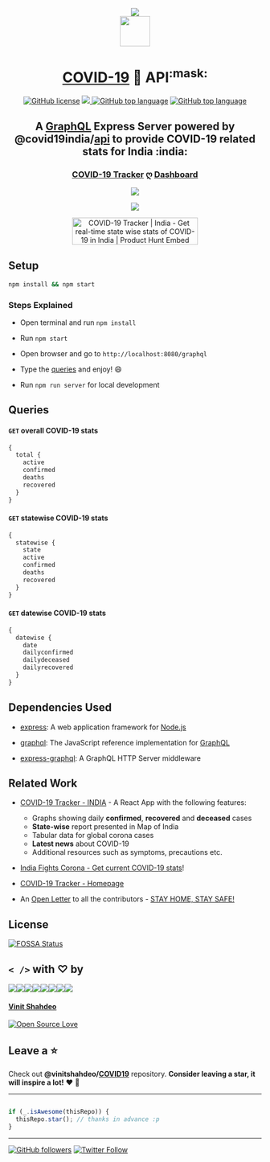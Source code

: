 <p align="center">
    <a href="https://graphql.org/"><img src="./graphql.png" /></a>
    <br>
    <a href="https://vinitshahdeo.github.io/COVID19/"><img
       src="https://thumbs.gfycat.com/AjarFloweryJumpingbean-size_restricted.gif" width="60" height="60" /></a>
 </p>
 <h1 align="center"> <a href="https://vinitshahdeo.github.io/COVID19/">COVID-19</a> 🦠 API<sup>:mask:</sup> </h1>
 <p align="center">
    <a href="https://github.com/vinitshahdeo/covid19api/blob/master/LICENSE">
    <img alt="GitHub license"
       src="https://img.shields.io/github/license/vinitshahdeo/covid19api?logo=github"
    ></a> 
    <a href="https://app.netlify.com/sites/indiafightscorona/deploys">
    <img
       src="https://api.netlify.com/api/v1/badges/fcfb9be7-e730-460c-8bcf-e35179e7bdcb/deploy-status" />
    </a> 
    <a href="https://github.com/NovelCOVID/awesome-novelcovid"><img alt="GitHub top language" src="https://awesome.re/mentioned-badge.svg"></a>
    <a href="https://github.com/vinitshahdeo/COVID19/"><img alt="GitHub top language" src="https://img.shields.io/github/languages/top/vinitshahdeo/covid19api?logo=javascript"></a>
 </p>
 <h2 align="center">A <a href="https://graphql.org/">GraphQL</a> Express Server powered by @covid19india/<a
    href="https://github.com/covid19india/api">api</a> to provide COVID-19 related stats for India :india: 
 </h2>
 <h3 align="center"><a href="http://corona-cases-india.netlify.com/">COVID-19 Tracker</a> ღ <a href="https://indiafightscorona.netlify.app/">Dashboard</a></h3>
 <p align="center">
    <a href="https://github.com/vinitshahdeo/COVID19/stargazers">
    <img src="https://img.shields.io/github/stars/vinitshahdeo/COVID19?label=LEAVE%20A%20Star%20on%20GitHub&logo=github&style=for-the-badge" />
    </a>
 </p>
 <p align="center">
    <a href="https://indiafightscorona.netlify.app/">
    <img src="./covid19-dashboard.png" />
    </a>
 </p>
 <p align="center">
    <a href="https://www.producthunt.com/posts/covid-19-tracker-india?utm_source=badge-featured&utm_medium=badge&utm_souce=badge-covid-19-tracker-india"
       target="_blank">
       <img
        src="https://api.producthunt.com/widgets/embed-image/v1/featured.svg?post_id=191600&theme=light"
        alt="COVID-19 Tracker | India - Get real-time state wise stats of COVID-19 in India | Product Hunt Embed"
        style="width: 250px; height: 54px;" width="250px" height="54px" 
       />
      </a>
 </p>

## Setup

```bash
npm install && npm start
```
### Steps Explained

- Open terminal and run `npm install`

- Run `npm start`

- Open browser and go to `http://localhost:8080/graphql`

- Type the [queries](#queries) and enjoy! :smile:

- Run `npm run server` for local development


## Queries

#### `GET` overall COVID-19 stats

```graphql
{ 
  total {
    active
    confirmed
    deaths
    recovered
  }
}
```

#### `GET` statewise COVID-19 stats

```graphql
{
  statewise {
    state
    active
    confirmed
    deaths
    recovered
  }
}
```

#### `GET` datewise COVID-19 stats

```graphql
{
  datewise {
    date
    dailyconfirmed
    dailydeceased
    dailyrecovered
  }
}

```
## Dependencies Used

- [express](https://www.npmjs.com/package/express): A web application framework for [Node.js](https://nodejs.org/)

- [graphql](https://www.npmjs.com/package/graphql): The JavaScript reference implementation for [GraphQL](https://graphql.org/)

- [express-graphql](https://www.npmjs.com/package/express-graphql): A GraphQL HTTP Server middleware

## Related Work

- [COVID-19 Tracker - INDIA](http://corona-cases-india.netlify.com/) - A React App with the following features:
    - Graphs showing daily **confirmed**, **recovered** and **deceased** cases
    - **State-wise** report presented in Map of India
    - Tabular data for global corona cases
    - **Latest news** about COVID-19
    - Additional resources such as symptoms, precautions etc.

- [India Fights Corona -  Get current COVID-19 stats](https://indiafightscorona.netlify.app/)!

- [COVID-19 Tracker - Homepage](https://vinitshahdeo.github.io/COVID19/)

- An [Open Letter](https://github.com/vinitshahdeo/Water-Monitoring-System/issues/236) to all the contributors -  [STAY HOME, STAY SAFE!](https://github.com/vinitshahdeo/COVID19)

## License

[![FOSSA Status](https://app.fossa.com/api/projects/git%2Bgithub.com%2Fvinitshahdeo%2Fcovid19api.svg?type=large)](https://app.fossa.com/projects/git%2Bgithub.com%2Fvinitshahdeo%2Fcovid19api?ref=badge_large)

## `< />` with ♡ by 

[![](https://sourcerer.io/fame/vinitshahdeo/vinitshahdeo/COVID19/images/0)](https://fayz.in/stories/s/1522/0/?ckt_id=ZGL1ZGVk&title=story_of_vinit_shahdeo)[![](https://sourcerer.io/fame/vinitshahdeo/vinitshahdeo/COVID19/images/1)](https://indiafightscorona.netlify.app/)[![](https://sourcerer.io/fame/vinitshahdeo/vinitshahdeo/COVID19/images/2)](https://github.com/vinitshahdeo/COVID19)[![](https://sourcerer.io/fame/vinitshahdeo/vinitshahdeo/COVID19/images/3)](https://www.linkedin.com/in/vinitshahdeo/)[![](https://sourcerer.io/fame/vinitshahdeo/vinitshahdeo/COVID19/images/4)](http://corona-cases-india.netlify.com/)[![](https://sourcerer.io/fame/vinitshahdeo/vinitshahdeo/COVID19/images/5)](http://corona-cases-india.netlify.com/)[![](https://sourcerer.io/fame/vinitshahdeo/vinitshahdeo/COVID19/images/6)](https://github.com/vinitshahdeo)[![](https://sourcerer.io/fame/vinitshahdeo/vinitshahdeo/COVID19/images/7)](https://fayz.in/stories/s/1522/0/?ckt_id=ZGL1ZGVk&title=story_of_vinit_shahdeo)

#### [Vinit Shahdeo](https://www.eatmy.news/2020/06/code-like-you-eat-i-mean-code-daily-as.html)

[![Open Source Love](https://badges.frapsoft.com/os/v2/open-source.svg?v=103)](https://github.com/vinitshahdeo)

## Leave a :star:


Check out **@vinitshahdeo/[COVID19](https://github.com/vinitshahdeo/COVID19)** repository. **Consider leaving a star, it will inspire a lot!** :heart: :hugs:


----
```javascript

if (_.isAwesome(thisRepo)) {
  thisRepo.star(); // thanks in advance :p
}

```
----

[![GitHub followers](https://img.shields.io/github/followers/vinitshahdeo.svg?label=Follow%20@vinitshahdeo&style=social)](https://github.com/vinitshahdeo/)  [![Twitter Follow](https://img.shields.io/twitter/follow/Vinit_Shahdeo?style=social)](https://twitter.com/Vinit_Shahdeo)
